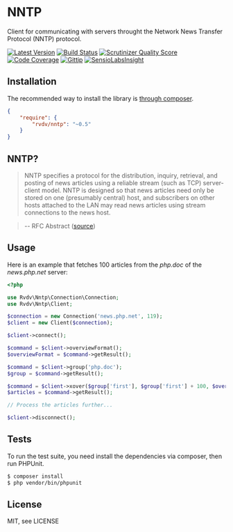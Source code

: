 # NNTP

Client for communicating with servers throught the Network News Transfer Protocol (NNTP) protocol.

[![Latest Version](http://img.shields.io/packagist/v/rvdv/nntp.svg?style=flat)](https://packagist.org/packages/rvdv/nntp)
[![Build Status](http://img.shields.io/travis/RobinvdVleuten/php-nntp.svg?style=flat)](https://travis-ci.org/RobinvdVleuten/php-nntp)
[![Scrutinizer Quality Score](http://img.shields.io/scrutinizer/g/RobinvdVleuten/php-nntp.svg?style=flat)](https://scrutinizer-ci.com/g/RobinvdVleuten/php-nntp/)
[![Code Coverage](http://img.shields.io/scrutinizer/coverage/g/RobinvdVleuten/php-nntp.svg?style=flat)](https://scrutinizer-ci.com/g/RobinvdVleuten/php-nntp/)
[![Gittip](http://img.shields.io/gittip/RobinvdVleuten.svg?style=flat)](https://www.gittip.com/RobinvdVleuten/)
[![SensioLabsInsight](https://insight.sensiolabs.com/projects/115c5524-7c3a-4463-a48c-2e21257f25b4/mini.png)](https://insight.sensiolabs.com/projects/115c5524-7c3a-4463-a48c-2e21257f25b4)

## Installation

The recommended way to install the library is [through composer](http://getcomposer.org).

```JSON
{
    "require": {
        "rvdv/nntp": "~0.5"
    }
}
```

## NNTP?

> NNTP specifies a protocol for the distribution, inquiry, retrieval,
> and posting of news articles using a reliable stream (such as TCP)
> server-client model. NNTP is designed so that news articles need only
> be stored on one (presumably central) host, and subscribers on other
> hosts attached to the LAN may read news articles using stream
> connections to the news host.

> -- RFC Abstract ([source](http://tools.ietf.org/html/rfc977))

## Usage

Here is an example that fetches 100 articles from the _php.doc_ of the _news.php.net_ server:

```php
<?php

use Rvdv\Nntp\Connection\Connection;
use Rvdv\Nntp\Client;

$connection = new Connection('news.php.net', 119);
$client = new Client($connection);

$client->connect();

$command = $client->overviewFormat();
$overviewFormat = $command->getResult();

$command = $client->group('php.doc');
$group = $command->getResult();

$command = $client->xover($group['first'], $group['first'] + 100, $overviewFormat);
$articles = $command->getResult();

// Process the articles further...

$client->disconnect();
```

## Tests

To run the test suite, you need install the dependencies via composer, then run PHPUnit.

```bash
$ composer install
$ php vendor/bin/phpunit
```

## License

MIT, see LICENSE
